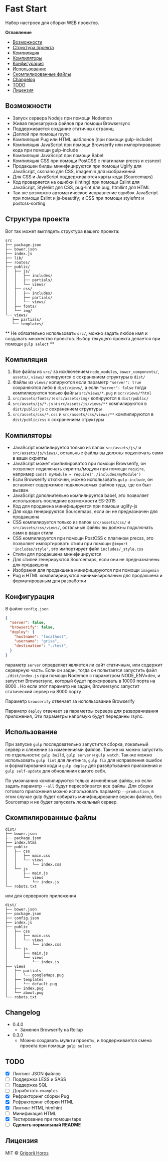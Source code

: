 # Fast Start 

Набор настроек для сборки WEB проектов.

<!-- START doctoc generated TOC please keep comment here to allow auto update -->
<!-- DON'T EDIT THIS SECTION, INSTEAD RE-RUN doctoc TO UPDATE -->
**Оглавление** 

- [Возможности](#%D0%B2%D0%BE%D0%B7%D0%BC%D0%BE%D0%B6%D0%BD%D0%BE%D1%81%D1%82%D0%B8)
- [Структура проекта](#%D1%81%D1%82%D1%80%D1%83%D0%BA%D1%82%D1%83%D1%80%D0%B0-%D0%BF%D1%80%D0%BE%D0%B5%D0%BA%D1%82%D0%B0)
- [Компиляция](#%D0%BA%D0%BE%D0%BC%D0%BF%D0%B8%D0%BB%D1%8F%D1%86%D0%B8%D1%8F)
- [Компиляторы](#%D0%BA%D0%BE%D0%BC%D0%BF%D0%B8%D0%BB%D1%8F%D1%82%D0%BE%D1%80%D1%8B)
- [Конфигурация](#%D0%BA%D0%BE%D0%BD%D1%84%D0%B8%D0%B3%D1%83%D1%80%D0%B0%D1%86%D0%B8%D1%8F)
- [Использование](#%D0%B8%D1%81%D0%BF%D0%BE%D0%BB%D1%8C%D0%B7%D0%BE%D0%B2%D0%B0%D0%BD%D0%B8%D0%B5)
- [Скомпилированные файлы](#%D1%81%D0%BA%D0%BE%D0%BC%D0%BF%D0%B8%D0%BB%D0%B8%D1%80%D0%BE%D0%B2%D0%B0%D0%BD%D0%BD%D1%8B%D0%B5-%D1%84%D0%B0%D0%B9%D0%BB%D1%8B)
- [Changelog](#changelog)
- [TODO](#todo)
- [Лицензия](#%D0%BB%D0%B8%D1%86%D0%B5%D0%BD%D0%B7%D0%B8%D1%8F)

<!-- END doctoc generated TOC please keep comment here to allow auto update -->

## Возможности

* Запуск сервера Nodejs при помощи Nodemon
* Живая перезагрузка файлов при помощи Browsersync
* Поддерживается создание статичных страниц
* Деплой при помощи rsync
* Компиляция Pug или HTML шаблонов (при помощи gulp-include)
* Компиляция JavaScript при помощи Browserify или импортирование кода при помощи gulp-include
* Компиляция JavaScript при помощи Babel
* Компиляция CSS при помощи PostCSS с плагинами precss и cssnext
* Продакшен билды минифицируются при помощи Uglify для JavaScript, cssnano для CSS, imagemin для изображений
* Для CSS и JavaScript поддерживаются карты кода (Sourcemaps)
* Код проверяется на ошибки (linting) при помощи Eslint для JavaScript, Stylelint для CSS, pug-lint для pug, htmllint для HTML
* Так-же возможно автоматическое исправление ошибок JavaScript при помощи Eslint и js-beautify; и CSS при помощи stylefmt и postcss-sorting

## Структура проекта

Вот так может выглядеть структура вашего проекта:

```
src
├── package.json
├── bower.json
├── index.js
├── lib/
├── routes/
├── public/
│   ├── js/
│   │   ├── includes/
│   │   ├── partials/
│   │   └── views/
│   ├── css/
│   │   ├── includes/
│   │   ├── partials/
│   │   └── views/
│   ├── fonts/
│   └── img/
└── views/
   ├── partials/
   └── templates/
```

** Не обязательно использовать `src/`, можно задать любое имя и создавать множество проектов. Выбор текущего проекта делается при помощи `gulp select` **

## Компиляция

1. Все файлы из `src/` за исключением `node_modules`, `bower_components/`, `assets/`, `views/` копируются с сохранением структуры в `dist/`
2. Файлы из `views/` копируются если параметр `"server": true` сохраняются либо в `dist/views/`, а если `"server": false` тогда компилируются только файлы `src/views/*.pug` и `scr/views/*html` 
3. `src/assets/fonts/` и `src/assets/img/` копируются в `dist/public/`
4. `src/assets/js/*.js` и `src/assets/js/views/**` компилируются в `dist/public/js` с сохранением структуры
5. `src/assets/css/*.css` и `src/assets/css/views/**` компилируются в `dist/public/css` с сохранением структуры

## Компиляторы

* JavaScript компилируется только из папок `src/assets/js/` и `src/assets/js/views/`, остальные файлы вы должны подключать сами в ваши скрипты 
* JavaScript может компилироватся при помощи Browserify, он позволяет подключать скрипты/модули при помощи `require`, например `const myModule = require('./includes/myModule')`
* Если Browserify отключен, можно использовать `gulp-include`, он вставляет содержимое подключаемых файлов туда, где он был вызван.
* JavaScript дополнительно компилируется babel, это позволяет использовать последние возможности ES-2015
* Код для продакена минифицируется при помоши uglify-js
* Для кода генерируются Sourcemaps, если он не предназначен для продакшена
* CSS компилируется только из папок `src/assets/css/` и `src/assets/css/views/`, остальные файлы вы должны подключать сами в ваши стили
* CSS компилируется при помощи PostCSS с плагином precss, это позволяет импортировать стили при помощи `@import 'includes/style'`, это импортирует файл `includes/_style.css`
* Стили для продакшена минифицируются
* Для стилей генерируются Sourcemaps, если они не предназначены для продакшена
* Изобрания для продакшена минифицируются при помощи `imagemin`
* Pug и HTML компилирируются минимизированым для продакшена и форматированым для разработки

## Конфигурация

В файле `config.json`
```json
{
  "server": false,
  "browserify": false,
  "deploy": {
    "hostname": "localhost",
    "username": "grisa",
    "destination": "./test",
  }
}
```
параметр `server` определяет является ли сайт статичным, или содержит серверную часть.
Если он задан, тогда он попытается запустить файл `./dist/index.js` при помощи
Nodemon с параметром NODE_ENV=dev, и запустит Browsersync, 
который будет проксировать в 10000 порта на 8000 . 
Но если этот параметр не задан, Browsersync запустит статический сервер на 8000 порту

Параметр `browserify` отвечает за использование Browserify

Параметр `deploy` отвечает за параметры сервера для разворачивания приложения,
Эти параметры напрямую будут переданны rsync.

## Использование

При запуске `gulp` последовательно запустится сборка, локальный сервер и 
слежение за изменениями файлов. Так-же их можно запустить по отдельности: 
`gulp build`, `gulp server` и `gulp watch`.
Так-же можно использовать `gulp lint` для линтинга, 
`gulp fix` для исправления ошибок и форматирования кода и 
`gulp deploy` для развёртывания приложения и `gulp self-update` для обновляния самого себя.

По уможчанию компилируются только изменённые файлы, но если задать параметр `--all`
будут пересобиратся все файлы.
Для сборки готового приложения можно использовать параметр `--production`, 
в этом случае gulp будет собирать минифицирование версии файлов, без Sourcemap
и не будет запускать локальный сервер.

## Скомпилированные файлы
```
dist/
├── bower.json
├── package.json
├── index.html
├── public
│   ├── css
│   │   ├── main.css
│   │   └── views
│   │       └── index.css
│   └── js
│       ├── main.js
│       └── views
│           └── index.js
└── robots.txt
```
или для серверного приложения
```
dist/
├── bower.json
├── package.json
├── config.json
├── index.js
├── public
│   ├── css
│   │   ├── main.css
│   │   └── views
│   │       └── index.css
│   └── js
│       ├── main.js
│       └── views
│           └── index.js
├── views
│   ├── partials
│   │   └── googleMaps.pug
│   ├── templates
│   │   └── default.pug
│   ├── index.pug
│   └── about.pug
└── robots.txt
```

## Changelog
* 0.4.0
  * Заменен Browserify на Rollup 
* 0.3.0
  * Можно создавать мульти проекты, и поддерживается смена проекта при помощи `gulp select`


## TODO

- [x] Линтинг JSON файлов
- [ ] Поддержка LESS и SASS
- [ ] Поддержка SQL
- [ ] Доработать `examples`
- [x] Рефракторинг сборки Pug
- [x] Рефракторинг сборки HTML
- [x] Линтинг HTML htmlhint
- [ ] Минификация HTML
- [x] Тестирование при помощи tape
- [ ] **Сделать нормальный README**

## Лицензия

MIT © [Grigorii Horos](https://github.com/horosgrisa)
